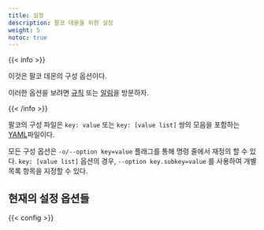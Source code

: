 ```yaml
---
title: 설정
description: 팔코 데몬을 위한 설정
weight: 5
notoc: true
---
```


{{< info >}}

이것은 팔코 데몬의 구성 옵션이다.

이러한 옵션을 보려면 [규칙](https://falco.org/docs/rules/) 또는 [알림](https://falco.org/docs/alerts/)을 방문하자.

{{< /info >}}


팔코의 구성 파일은 `key: value` 또는 `key: [value list]` 쌍의 모음을 포함하는 [YAML](http://www.yaml.org/start.html)파일이다.



모든 구성 옵션은 `-o/--option key=value` 플래그를 통해 명령 줄에서 재정의 할 수 있다. `key: [value list]` 옵션의 경우, `--option key.subkey=value` 를 사용하여 개별 목록 항목을 지정할 수 있다.

## 현재의 설정 옵션들


[comment]: <> (@kris-nova: This data is loaded from the YAML file in data/ko/config.yaml)
{{< config >}}

